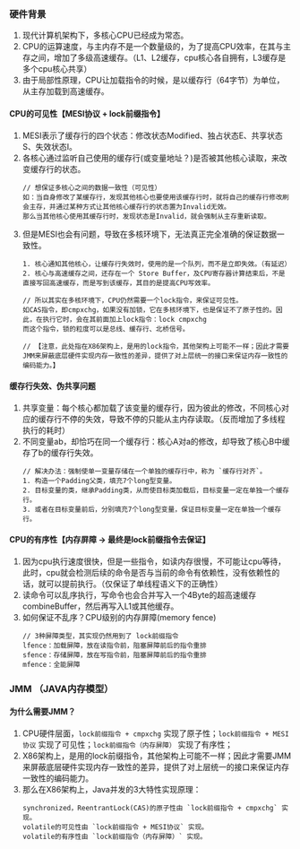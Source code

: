 
### 硬件背景
1. 现代计算机架构下，多核心CPU已经成为常态。
2. CPU的运算速度，与主内存不是一个数量级的，为了提高CPU效率，在其与主存之间，增加了多级高速缓存。（L1、L2缓存，cpu核心各自拥有，L3缓存是多个cpu核心共享）
3. 由于局部性原理，CPU让加载指令的时候，是以缓存行（64字节）为单位，从主存加载到高速缓存。

#### CPU的可见性【MESI协议 + lock前缀指令】
1. MESI表示了缓存行的四个状态：修改状态Modified、独占状态E、共享状态S、失效状态I。
2. 各核心通过监听自己使用的缓存行(或变量地址？)是否被其他核心读取，来改变缓存行的状态。
    ```
    // 想保证多核心之间的数据一致性（可见性）
    如：当自身修改了某缓存行，发现其他核心也要使用该缓存行时，就将自己的缓存行修改刷会主存，并通过某种方式让其他核心缓存行的状态置为Invalid无效。
    那么当其他核心使用其缓存行时，发现状态是Invalid，就会强制从主存重新读取。
    ```
3. 但是MESI也会有问题，导致在多核环境下，无法真正完全准确的保证数据一致性。
    ```
    1. 核心通知其他核心，让缓存行失效时，使用的是一个队列，而不是立即失效。（有延迟）
    2. 核心与高速缓存之间，还存在一个 Store Buffer，及CPU寄存器计算结束后，不是直接写回高速缓存，而是写到该缓存，其目的是提高CPU写效率。

    // 所以其实在多核环境下，CPU仍然需要一个lock指令，来保证可见性。
    如CAS指令，即cmpxchg，如果没有加锁，它在多核环境下，也是保证不了原子性的。因此，在执行它时，会在其前面加上lock指令：lock cmpxchg
    而这个指令，锁的粒度可以是总线、缓存行、北桥信号。

    // 【注意，此处指在X86架构上，是用的lock指令，其他架构上可能不一样；因此才需要JMM来屏蔽底层硬件实现内存一致性的差异，提供了对上层统一的接口来保证内存一致性的编码能力。】
    ```

#### 缓存行失效、伪共享问题
1. 共享变量：每个核心都加载了该变量的缓存行，因为彼此的修改，不同核心对应的缓存行不停的失效，导致不停的只能从主内存读取。（反而增加了多线程执行的耗时）
2. 不同变量ab，却恰巧在同一个缓存行：核心A对a的修改，却导致了核心B中缓存了b的缓存行失效。
    ```
    // 解决办法：强制使单一变量存储在一个单独的缓存行中，称为 `缓存行对齐`。
    1. 构造一个Padding父类，填充7个long型变量。
    2. 目标变量的类，继承Padding类，从而使目标类加载后，目标变量一定在单独一个缓存行。
    3. 或者在目标变量前后，分别填充7个long型变量，保证目标变量一定在单独一个缓存行。
    ```

#### CPU的有序性【内存屏障 -> 最终是lock前缀指令去保证】
1. 因为cpu执行速度很快，但是一些指令，如读内存很慢，不可能让cpu等待，此时，cpu就会检测后续的命令是否与当前的命令有依赖性，没有依赖性的话，就可以提前执行。（仅保证了单线程语义下的正确性）
2. 读命令可以乱序执行，写命令也会合并写入一个4Byte的超高速缓存combineBuffer，然后再写入L1或其他缓存。
3. 如何保证不乱序？CPU级别的内存屏障(memory fence)
    ```
    // 3种屏障类型，其实现仍然用到了 lock前缀指令
    lfence：加载屏障，放在读指令前，阻塞屏障前后的指令重排
    sfence：存储屏障，放在写指令前，阻塞屏障前后的指令重排
    mfence：全能屏障
    ```    

### JMM （JAVA内存模型）

#### 为什么需要JMM？
1. CPU硬件层面，`lock前缀指令 + cmpxchg` 实现了原子性；`lock前缀指令 + MESI协议` 实现了可见性；`lock前缀指令（内存屏障）` 实现了有序性；
2. X86架构上，是用的lock前缀指令，其他架构上可能不一样；因此才需要JMM来屏蔽底层硬件实现内存一致性的差异，提供了对上层统一的接口来保证内存一致性的编码能力。
3. 那么在X86架构上，Java并发的3大特性实现原理：
    ```
    synchronized，ReentrantLock(CAS)的原子性由 `lock前缀指令 + cmpxchg` 实现。
    volatile的可见性由 `lock前缀指令 + MESI协议` 实现。
    volatile的有序性由 `lock前缀指令（内存屏障）` 实现。
    ```
